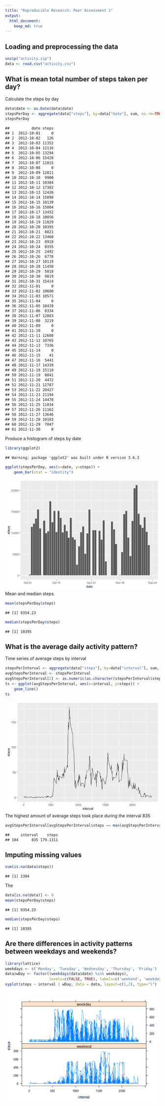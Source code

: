 ```yaml
---
title: "Reproducible Research: Peer Assessment 1"
output: 
  html_document:
    keep_md: true
---
```


## Loading and preprocessing the data

```r
unzip("activity.zip")
data <- read.csv("activity.csv")
```


## What is mean total number of steps taken per day?
Calculate the steps by day

```r
data$date <- as.Date(data$date)
stepsPerDay <- aggregate(data["steps"], by=data["date"], sum, na.rm=TRUE)
stepsPerDay
```

```
##          date steps
## 1  2012-10-01     0
## 2  2012-10-02   126
## 3  2012-10-03 11352
## 4  2012-10-04 12116
## 5  2012-10-05 13294
## 6  2012-10-06 15420
## 7  2012-10-07 11015
## 8  2012-10-08     0
## 9  2012-10-09 12811
## 10 2012-10-10  9900
## 11 2012-10-11 10304
## 12 2012-10-12 17382
## 13 2012-10-13 12426
## 14 2012-10-14 15098
## 15 2012-10-15 10139
## 16 2012-10-16 15084
## 17 2012-10-17 13452
## 18 2012-10-18 10056
## 19 2012-10-19 11829
## 20 2012-10-20 10395
## 21 2012-10-21  8821
## 22 2012-10-22 13460
## 23 2012-10-23  8918
## 24 2012-10-24  8355
## 25 2012-10-25  2492
## 26 2012-10-26  6778
## 27 2012-10-27 10119
## 28 2012-10-28 11458
## 29 2012-10-29  5018
## 30 2012-10-30  9819
## 31 2012-10-31 15414
## 32 2012-11-01     0
## 33 2012-11-02 10600
## 34 2012-11-03 10571
## 35 2012-11-04     0
## 36 2012-11-05 10439
## 37 2012-11-06  8334
## 38 2012-11-07 12883
## 39 2012-11-08  3219
## 40 2012-11-09     0
## 41 2012-11-10     0
## 42 2012-11-11 12608
## 43 2012-11-12 10765
## 44 2012-11-13  7336
## 45 2012-11-14     0
## 46 2012-11-15    41
## 47 2012-11-16  5441
## 48 2012-11-17 14339
## 49 2012-11-18 15110
## 50 2012-11-19  8841
## 51 2012-11-20  4472
## 52 2012-11-21 12787
## 53 2012-11-22 20427
## 54 2012-11-23 21194
## 55 2012-11-24 14478
## 56 2012-11-25 11834
## 57 2012-11-26 11162
## 58 2012-11-27 13646
## 59 2012-11-28 10183
## 60 2012-11-29  7047
## 61 2012-11-30     0
```
Produce a histogram of steps by date

```r
library(ggplot2)
```

```
## Warning: package 'ggplot2' was built under R version 3.6.3
```

```r
ggplot(stepsPerDay, aes(x=date, y=steps)) +
    geom_bar(stat = "identity")
```

![](PA1_template_files/figure-html/unnamed-chunk-3-1.png)<!-- -->
Mean and median steps

```r
mean(stepsPerDay$steps)
```

```
## [1] 9354.23
```

```r
median(stepsPerDay$steps)
```

```
## [1] 10395
```

## What is the average daily activity pattern?
Time series of average steps by interval

```r
stepsPerInterval <- aggregate(data["steps"], by=data["interval"], sum, na.rm=TRUE)
avgStepsPerInterval <- stepsPerInterval
avgStepsPerInterval[2] <- as.numeric(as.character(stepsPerInterval$steps)) / length(unique(data$date))
ts <- ggplot(avgStepsPerInterval, aes(x=interval, y=steps)) +
    geom_line()
ts
```

![](PA1_template_files/figure-html/unnamed-chunk-5-1.png)<!-- -->
The highest amount of average steps took place during the interval 835

```r
avgStepsPerInterval[avgStepsPerInterval$steps == max(avgStepsPerInterval$steps), ] 
```

```
##     interval    steps
## 104      835 179.1311
```

## Imputing missing values

```r
sum(is.na(data$steps))
```

```
## [1] 2304
```
The 

```r
data[is.na(data)] <- 0
mean(stepsPerDay$steps)
```

```
## [1] 9354.23
```

```r
median(stepsPerDay$steps)
```

```
## [1] 10395
```


## Are there differences in activity patterns between weekdays and weekends?

```r
library(lattice)
weekdays <- c('Monday', 'Tuesday', 'Wednesday', 'Thursday', 'Friday')
data$wDay <- factor((weekdays(data$date) %in% weekdays),
                    levels=c(FALSE, TRUE), labels=c('weekend', 'weekday'))
xyplot(steps ~ interval | wDay, data = data, layout=c(1,2), type="l")
```

![](PA1_template_files/figure-html/unnamed-chunk-9-1.png)<!-- -->













